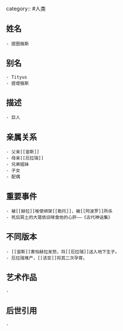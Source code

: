category:: #人类
## 姓名
	- 提图俄斯
## 别名
	- Tityus
	- 提堤俄斯
## 描述
	- 巨人
## 亲属关系
	- 父亲[[宙斯]]
	- 母亲[[厄拉瑞]]
	- 兄弟姐妹
	- 子女
	- 配偶
## 重要事件
	- 被[[赫拉]]唆使绑架[[勒托]]，被[[阿波罗]]所杀
	- 死后冥土的大鹫依旧啄食他的心肝——《古代神话集》
## 不同版本
	- [[宙斯]]害怕赫拉发怒，将[[厄拉瑞]]送入地下生子。
	- 厄拉瑞难产，[[该亚]]将其二次孕育。
## 艺术作品
	-
## 后世引用
	-
